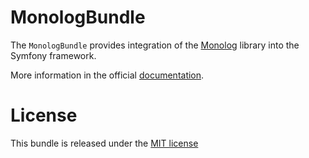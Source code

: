 MonologBundle
=============

The `MonologBundle` provides integration of the [Monolog](https://github.com/Seldaek/monolog)
library into the Symfony framework.

More information in the official [documentation](http://symfony.com/doc/current/cookbook/logging/index.html).

License
=======

This bundle is released under the [MIT license](LICENSE)
